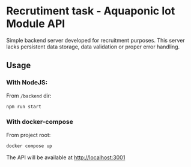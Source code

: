# Recrutiment task - Aquaponic Iot Module API

Simple backend server developed for recruitment purposes. This server lacks persistent data storage, data validation or proper error handling.

## Usage

### With NodeJS:

From `/backend` dir:

```bash
npm run start
```

### With docker-compose

From project root:

```bash
docker compose up
```

The API will be available at [http://localhost:3001](http://localhost:3001)
